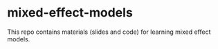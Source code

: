 # mixed-effect-models
This repo contains materials (slides and code) for learning mixed effect models.
